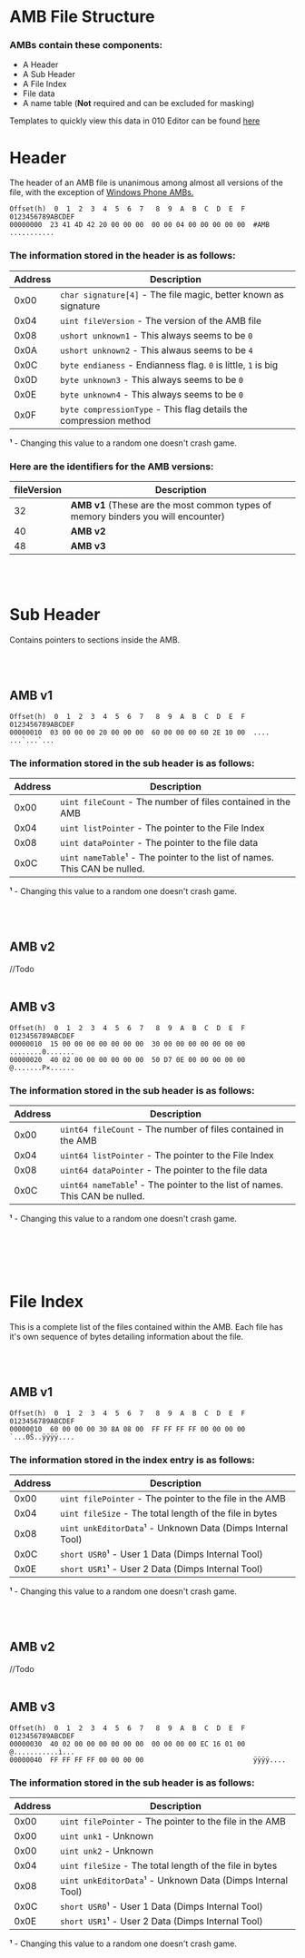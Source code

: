 # AMB File Structure
### AMBs contain these components:
* A Header
* A Sub Header
* A File Index
* File data
* A name table (**Not** required and can be excluded for masking)

Templates to quickly view this data in 010 Editor can be found [here](https://github.com/RadiantDerg/DimpsSonicLib/tree/main/Templates "Dimps Templates")

# Header
The header of an AMB file is unanimous among almost all versions of the file, with the exception of [Windows Phone AMBs.](https://github.com/OSA413/Sonic4_Tools/blob/master/docs/Specifications/AMB_wp.md "Windows Phone AMB File Structure")

    Offset(h)  0  1  2  3  4  5  6  7   8  9  A  B  C  D  E  F  0123456789ABCDEF
    00000000  23 41 4D 42 20 00 00 00  00 00 04 00 00 00 00 00  #AMB ...........

### The information stored in the header is as follows:
  
Address | Description
------- | -----------
  0x00  | `char signature[4]` - The file magic, better known as signature
  0x04  | `uint fileVersion` - The version of the AMB file
  0x08  | `ushort unknown1` - This always seems to be `0`
  0x0A  | `ushort unknown2` - This alwaus seems to be `4`
  0x0C  | `byte endianess` - Endianness flag. `0` is little, `1` is big
  0x0D  | `byte unknown3` - This always seems to be `0`
  0x0E  | `byte unknown4` - This always seems to be `0`
  0x0F  | `byte compressionType` - This flag details the compression method
  
**¹** - Changing this value to a random one doesn't crash game.
### Here are the identifiers for the AMB versions:

fileVersion | Description
------- | -----------
  32  | **AMB v1** (These are the most common types of memory binders you will encounter)
  40  | **AMB v2**
  48  | **AMB v3**

<br></br>
# Sub Header
Contains pointers to sections inside the AMB.

<br></br>
## AMB v1

    Offset(h)  0  1  2  3  4  5  6  7   8  9  A  B  C  D  E  F  0123456789ABCDEF
    00000010  03 00 00 00 20 00 00 00  60 00 00 00 60 2E 10 00  .... ...`...`...

### The information stored in the sub header is as follows:

Address | Description
------- | -----------
  0x00  | `uint fileCount` - The number of files contained in the AMB
  0x04  | `uint listPointer` - The pointer to the File Index
  0x08  | `uint dataPointer` - The pointer to the file data
  0x0C  | `uint nameTable`¹ - The pointer to the list of names. This CAN be nulled.

**¹** - Changing this value to a random one doesn't crash game.

<br></br>
## AMB v2
//Todo
<br></br>
## AMB v3

    Offset(h)  0  1  2  3  4  5  6  7   8  9  A  B  C  D  E  F  0123456789ABCDEF
    00000010  15 00 00 00 00 00 00 00  30 00 00 00 00 00 00 00  ........0.......
    00000020  40 02 00 00 00 00 00 00  50 D7 0E 00 00 00 00 00  @.......P×......

### The information stored in the sub header is as follows:

Address | Description
------- | -----------
  0x00  | `uint64 fileCount` - The number of files contained in the AMB
  0x04  | `uint64 listPointer` - The pointer to the File Index
  0x08  | `uint64 dataPointer` - The pointer to the file data
  0x0C  | `uint64 nameTable`¹ - The pointer to the list of names. This CAN be nulled.

**¹** - Changing this value to a random one doesn't crash game.

<br></br><br></br>
# File Index

This is a complete list of the files contained within the AMB. Each file has it's own sequence of bytes detailing information about the file.

<br></br>
## AMB v1

    Offset(h)  0  1  2  3  4  5  6  7   8  9  A  B  C  D  E  F  0123456789ABCDEF
    00000010  60 00 00 00 30 8A 08 00  FF FF FF FF 00 00 00 00  `...0Š..ÿÿÿÿ....

### The information stored in the index entry is as follows:

Address | Description
------- | -----------
  0x00  | `uint filePointer` - The pointer to the file in the AMB
  0x04  | `uint fileSize` - The total length of the file in bytes
  0x08  | `uint unkEditorData`¹ - Unknown Data (Dimps Internal Tool)
  0x0C  | `short USR0`¹ - User 1 Data (Dimps Internal Tool)
  0x0E  | `short USR1`¹ - User 2 Data (Dimps Internal Tool)

**¹** - Changing this value to a random one doesn't crash game.

<br></br>
## AMB v2
//Todo
<br></br>
## AMB v3

    Offset(h)  0  1  2  3  4  5  6  7   8  9  A  B  C  D  E  F  0123456789ABCDEF
    00000030  40 02 00 00 00 00 00 00  00 00 00 00 EC 16 01 00  @...........ì...
    00000040  FF FF FF FF 00 00 00 00                           ÿÿÿÿ....

### The information stored in the sub header is as follows:

Address | Description
------- | -----------
  0x00  | `uint filePointer` - The pointer to the file in the AMB
  0x00  | `uint unk1` - Unknown
  0x00  | `uint unk2` - Unknown
  0x04  | `uint fileSize` - The total length of the file in bytes
  0x08  | `uint unkEditorData`¹ - Unknown Data (Dimps Internal Tool)
  0x0C  | `short USR0`¹ - User 1 Data (Dimps Internal Tool)
  0x0E  | `short USR1`¹ - User 2 Data (Dimps Internal Tool)

**¹** - Changing this value to a random one doesn't crash game.

<br></br>
<!-- Note: In some iOS version of Episode 1 the actual Data Pointer is at 0x1C. Starting from 0x14 there are zero (0x00) byte following after a meaningful value (LP 00 DP 00 NP 00..) //TODO

(They are probably uint64) -->
